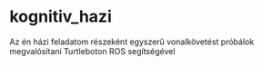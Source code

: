 # kognitiv_hazi

Az én házi feladatom részeként egyszerű vonalkövetést próbálok megvalósítani Turtleboton ROS segítségével
